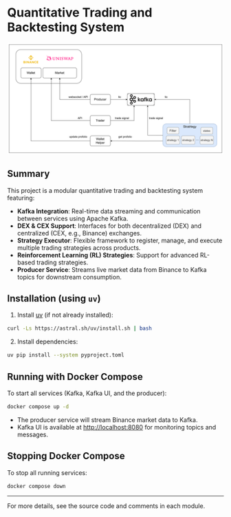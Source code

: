 # Quantitative Trading and Backtesting System

![alt text](asset/image.png)
## Summary
This project is a modular quantitative trading and backtesting system featuring:

- **Kafka Integration**: Real-time data streaming and communication between services using Apache Kafka.
- **DEX & CEX Support**: Interfaces for both decentralized (DEX) and centralized (CEX, e.g., Binance) exchanges.
- **Strategy Executor**: Flexible framework to register, manage, and execute multiple trading strategies across products.
- **Reinforcement Learning (RL) Strategies**: Support for advanced RL-based trading strategies.
- **Producer Service**: Streams live market data from Binance to Kafka topics for downstream consumption.

## Installation (using `uv`)

1. Install [uv](https://github.com/astral-sh/uv) (if not already installed):

```sh
curl -Ls https://astral.sh/uv/install.sh | bash
```

2. Install dependencies:

```sh
uv pip install --system pyproject.toml
```

## Running with Docker Compose

To start all services (Kafka, Kafka UI, and the producer):

```sh
docker compose up -d
```

- The producer service will stream Binance market data to Kafka.
- Kafka UI is available at [http://localhost:8080](http://localhost:8080) for monitoring topics and messages.

## Stopping Docker Compose

To stop all running services:

```sh
docker compose down
```
---

For more details, see the source code and comments in each module.